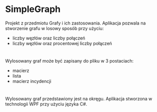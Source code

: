 # SimpleGraph
Projekt z przedmiotu Grafy i ich zastosowania.
Aplikacja pozwala na stworzenie grafu w losowy sposób przy użyciu:
- liczby węzłów oraz liczby połączeń
- liczby węzłów oraz procentowej liczby połączeń
#
Wylosowany graf może być zapisany do pliku w 3 postaciach:
- macierz
- lista
- macierz incydencji
#
Wylosowany graf przedstawiony jest na okręgu.
Aplikacja stworzona w technologii WPF przy użyciu języka C#.
